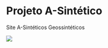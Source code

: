 # Projeto A-Sintético
 Site A-Sintéticos Geossintéticos

 [<img src="./\src\imagens/tela-readme.gif" target="_blank">](https://github.com/vandesonsantos/portfolio) 
